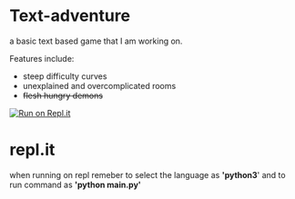 # Text-adventure 
a basic text based game that I am working on.

Features include:
* steep difficulty curves
* unexplained and overcomplicated rooms
* ~~flesh hungry demons~~

[![Run on Repl.it](https://repl.it/badge/github/Dragorn06/text-adventure)](https://repl.it/github/Dragorn06/text-adventure)

# repl.it
when running on repl remeber to select the language as __'python3__' and to run command as __'python main.py'__


